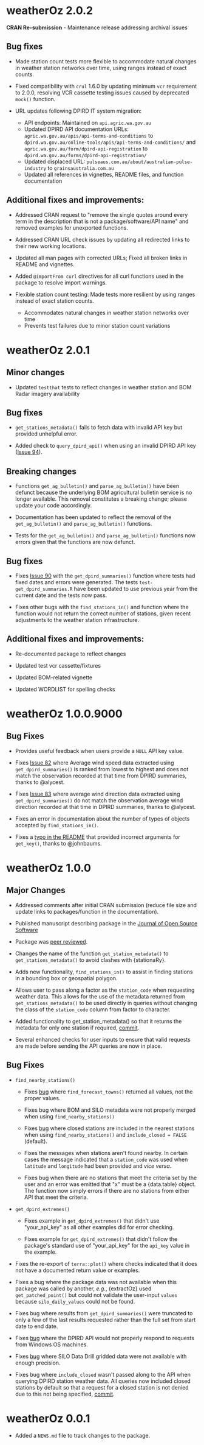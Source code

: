 # weatherOz 2.0.2

**CRAN Re-submission** - Maintenance release addressing archival issues

## Bug fixes
* Made station count tests more flexible to accommodate natural changes in weather station networks over time, using ranges instead of exact counts.

* Fixed compatibility with `crul` 1.6.0 by updating minimum `vcr` requirement to 2.0.0, resolving VCR cassette testing issues caused by deprecated `mock()` function.

* URL updates following DPIRD IT system migration:
  * API endpoints: Maintained on `api.agric.wa.gov.au`
  * Updated DPIRD API documentation URLs: `agric.wa.gov.au/apis/api-terms-and-conditions` to `dpird.wa.gov.au/online-tools/apis/api-terms-and-conditions/` and `agric.wa.gov.au/form/dpird-api-registration` to `dpird.wa.gov.au/forms/dpird-api-registration/`
  * Updated displaced URL: `pulseaus.com.au/about/australian-pulse-industry` to `grainsaustralia.com.au`
  * Updated all references in vignettes, README files, and function documentation

## Additional fixes and improvements:
* Addressed CRAN request to "remove the single quotes around every term in the description that is not a package/software/API name" and removed examples for unexported functions.

* Addressed CRAN URL check issues by updating all redirected links to their new working locations.

* Updated all man pages with corrected URLs; Fixed all broken links in README and vignettes.

* Added `@importFrom curl` directives for all curl functions used in the package to resolve import warnings.

* Flexible station count testing: Made tests more resilient by using ranges instead of exact station counts.
  * Accommodates natural changes in weather station networks over time
  * Prevents test failures due to minor station count variations

# weatherOz 2.0.1

## Minor changes
* Updated `testthat` tests to reflect changes in weather station and BOM Radar imagery availability

## Bug fixes
* `get_stations_metadata()` fails to fetch data with invalid API key but provided unhelpful error.

*  Added check to `query_dpird_api()` when using an invalid DPIRD API key ([Issue 94](https://github.com/ropensci/weatherOz/issues/94)).

## Breaking changes

* Functions `get_ag_bulletin()` and `parse_ag_bulletin()` have been defunct because the underlying BOM agricultural bulletin service is no longer available. This removal constitutes a breaking change; please update your code accordingly.

* Documentation has been updated to reflect the removal of the `get_ag_bulletin()` and `parse_ag_bulletin()` functions.

* Tests for the `get_ag_bulletin()` and `parse_ag_bulletin()` functions now errors given that the functions are now defunct.

## Bug fixes

* Fixes [Issue 90](https://github.com/ropensci/weatherOz/issues/90) with the `get_dpird_summaries()` function where tests had fixed dates and errors were generated. The tests `test-get_dpird_summaries.R` have been updated to use previous year from the current date and the tests now pass.

* Fixes other bugs with the `find_stations_in()` and function where the function would not return the correct number of stations, given recent adjustments to the weather station infrastructure.

## Additional fixes and improvements:

* Re-documented package to reflect changes

* Updated test vcr cassette/fixtures

* Updated BOM-related vignette

* Updated WORDLIST for spelling checks

# weatherOz 1.0.0.9000

## Bug Fixes

* Provides useful feedback when users provide a `NULL` API key value.

* Fixes [Issue 82](https://github.com/ropensci/weatherOz/issues/82) where Average wind speed data extracted using `get_dpird_summaries()` is ranked from lowest to highest and does not match the observation recorded at that time from DPIRD summaries, thanks to @alycest.

* Fixes [Issue 83](https://github.com/ropensci/weatherOz/issues/83) where average wind direction data extracted using `get_dpird_summaries()` do not match the observation average wind direction recorded at that time in DPIRD summaries, thanks to @alycest.

* Fixes an error in documentation about the number of types of objects accepted by `find_stations_in()`.

* Fixes a [typo in the README](https://github.com/ropensci/weatherOz/commit/0c544acd4651fa16a3a3dc2e3e24addf5d41187d) that provided incorrect arguments for `get_key()`, thanks to @johnbaums.

# weatherOz 1.0.0

## Major Changes

* Addressed comments after initial CRAN submission (reduce file size and update links to packages/function in the documentation).

* Published manuscript describing package in the [Journal of Open Source Software](https://doi.org/10.21105/joss.06717)

* Package was [peer reviewed](https://github.com/ropensci/software-review/issues/598).

* Changes the name of the function `get_station_metadata()` to `get_stations_metadata()` to avoid clashes with {stationaRy}.

* Adds new functionality, `find_stations_in()` to assist in finding stations in a bounding box or geospatial polygon.

* Allows user to pass along a factor as the `station_code` when requesting weather data.
This allows for the use of the metadata returned from `get_stations_metadata()` to be used directly in queries without changing the class of the `station_code` column from factor to character.

* Added functionality to get_station_metadata() so that it returns the metadata for only one station if required, [commit](https://github.com/ropensci/weatherOz/commit/8166c92f63ed138ccfed966a09e9537a35324b67).

* Several enhanced checks for user inputs to ensure that valid requests are made before sending the API queries are now in place.

## Bug Fixes

* `find_nearby_stations()`

  * Fixes [bug](https://github.com/ropensci/weatherOz/issues/35) where `find_forecast_towns()` returned all values, not the proper values.

  * Fixes bug where BOM and SILO metadata were not properly merged when using `find_nearby_stations()`

  * Fixes [bug](https://github.com/ropensci/weatherOz/issues/36) where closed stations are included in the nearest stations when using `find_nearby_stations()` and `include_closed = FALSE` (default).
  
  * Fixes the messages when stations aren't found nearby. In certain cases the message indicated that a `station_code` was used when `latitude` and `longitude` had been provided and _vice versa_.
  
  * Fixes bug when there are no stations that meet the criteria set by the user and an error was emitted that "x" must be a {data.table} object. The function now simply errors if there are no stations from either API that meet the criteria.

* `get_dpird_extremes()`

  * Fixes example in `get_dpird_extremes()` that didn't use "your_api_key" as all other examples did for error checking.

  * Fixes example for `get_dpird_extremes()` that didn't follow the package's standard use of "your_api_key" for the `api_key` value in the example.

* Fixes the re-export of `terra::plot()` where checks indicated that it does not have a documented return value or examples.

* Fixes a bug where the package data was not available when this package was called by another, _e.g._, {extractOz} used `get_patched_point()` but could not validate the user-input `values` because `silo_daily_values` could not be found.

* Fixes bug where results from `get_dpird_summaries()` were truncated to only a few of the last results requested rather than the full set from start date to end date.

* Fixes [bug](https://github.com/ropensci/weatherOz/issues/38) where the DPIRD API would not properly respond to requests from Windows OS machines.

* Fixes [bug](https://github.com/ropensci/weatherOz/issues/57) where SILO Data Drill gridded data were not available with enough precision.

* Fixes bug where `include_closed` wasn't passed along to the API when querying DPIRD station weather data.
All queries now included closed stations by default so that a request for a closed station is not denied due to this not being specified, [commit](https://github.com/ropensci/weatherOz/commit/e241057e7c0791a904cccd3029c217b41543f05b).

# weatherOz 0.0.1

* Added a `NEWS.md` file to track changes to the package.
